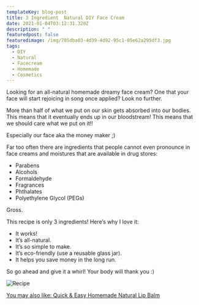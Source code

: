 ```yaml
---
templateKey: blog-post
title: 3 Ingredient  Natural DIY Face Cream
date: 2021-01-04T03:12:31.320Z
description: " "
featuredpost: false
featuredimage: /img/705dba03-4d39-4d92-95c1-05e62a295df3.jpg
tags:
  - DIY
  - Natural
  - Facecream
  - Homemade
  - Cosmetics
---
```

Looking for an all-natural homemade dreamy face cream? One that your face will start rejoicing in song once applied? Look no further.

More than half of what we put on our skin gets absorbed into our bodies. This means that it eventually ends up in our bloodstream! This means that we should care what we put on it!!

Especially our face aka the money maker ;)  

Far too often there are ingredients that people cannot even pronounce in face creams and moistures that are available in drug stores:

* Parabens
* Alcohols
* Formaldehyde 
* Fragrances 
* Phthalates
* Polyethylene Glycol (PEGs)

Gross. 

This recipe is only 3 ingredients! Here’s why I love it:

* It works!
* It’s all-natural. 
* It’s so simple to make.
* It’s eco-friendly (use a reusable glass jar).
* It helps you save money in the long run.

So go ahead and give it a whirl! Your body will thank you :)

![Recipe](/img/screen-shot-2021-01-03-at-10.09.19-pm.png "Recipe")

[You may also like: Quick & Easy Homemade Natural Lip Balm](https://thehumanitybooks.com/blog/2021-01-03-test/)